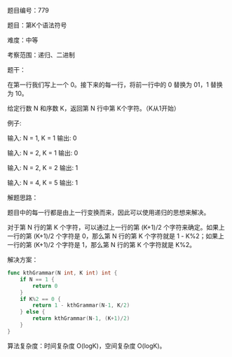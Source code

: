 题目编号：779

题目：第K个语法符号

难度：中等

考察范围：递归、二进制

题干：

在第一行我们写上一个 0。接下来的每一行，将前一行中的 0 替换为 01，1 替换为 10。

给定行数 N 和序数 K，返回第 N 行中第 K个字符。（K从1开始）

例子:

输入: N = 1, K = 1
输出: 0

输入: N = 2, K = 1
输出: 0

输入: N = 2, K = 2
输出: 1

输入: N = 4, K = 5
输出: 1

解题思路：

题目中的每一行都是由上一行变换而来，因此可以使用递归的思想来解决。

对于第 N 行的第 K 个字符，可以通过上一行的第 (K+1)/2 个字符来确定。如果上一行的第 (K+1)/2 个字符是 0，那么第 N 行的第 K 个字符就是 1 - K%2；如果上一行的第 (K+1)/2 个字符是 1，那么第 N 行的第 K 个字符就是 K%2。

解决方案：

```go
func kthGrammar(N int, K int) int {
    if N == 1 {
        return 0
    }
    if K%2 == 0 {
        return 1 - kthGrammar(N-1, K/2)
    } else {
        return kthGrammar(N-1, (K+1)/2)
    }
}
```

算法复杂度：时间复杂度 O(logK)，空间复杂度 O(logK)。